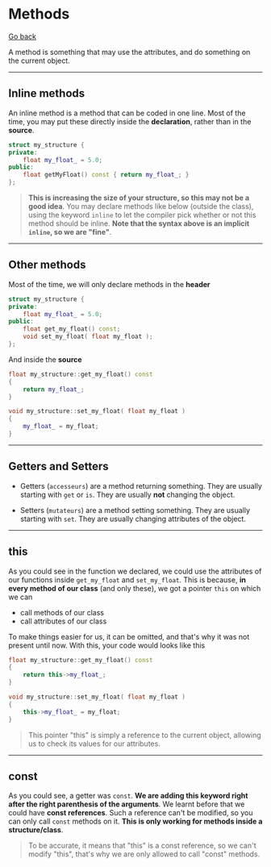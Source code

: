 # Methods

[Go back](../index.md#structures-and-classes)

A method is something that may use the attributes, and do something on the current object.

<hr class="sl">

## Inline methods

An inline method is a method that can be coded in one line. Most of the time, you may put these directly inside the **declaration**, rather than in the **source**.

```cpp
struct my_structure {
private:
    float my_float_ = 5.0;
public:
    float getMyFloat() const { return my_float_; }
};
```

> **This is increasing the size of your structure, so this may not be a good idea**. You may declare methods like below (outside the class), using the keyword `inline` to let the compiler pick whether or not this method should be inline. **Note that the syntax above is an implicit `inline`, so we are "fine"**.

<hr class="sr">

## Other methods

Most of the time, we will only declare methods in the **header**

```cpp
struct my_structure {
private:
    float my_float_ = 5.0;
public:
    float get_my_float() const;
    void set_my_float( float my_float );
};
```

And inside the **source**

```cpp
float my_structure::get_my_float() const
{
    return my_float_;
}

void my_structure::set_my_float( float my_float )
{
    my_float_ = my_float;
}
```

<hr class="sl">

## Getters and Setters

* Getters (`accesseurs`) are a method returning something. They are usually starting with `get` or `is`. They are usually **not** changing the object.

* Setters (`mutateurs`) are a method setting something. They are usually starting with `set`. They are usually changing attributes of the object.

<hr class="sr">

## this

As you could see in the function we declared, we could use the attributes of our functions inside `get_my_float` and `set_my_float`. This is because, **in every method of our class** (and only these), we got a pointer `this` on which we can

* call methods of our class
* call attributes of our class

To make things easier for us, it can be omitted, and that's why it was not present until now. With this, your code would looks like this

```cpp
float my_structure::get_my_float() const
{
    return this->my_float_;
}

void my_structure::set_my_float( float my_float )
{
    this->my_float_ = my_float;
}
```

> This pointer "this" is simply a reference to the current object, allowing us to check its values for our attributes.

<hr class="sl">

## const

As you could see, a getter was `const`. **We are adding this keyword right after the right parenthesis of the arguments**. We learnt before that we could have **const references**. Such a reference can't be modified, so you can only call `const` methods on it. **This is only working for methods inside a structure/class**.

> To be accurate, it means that "this" is a const reference, so we can't modify "this", that's why we are only allowed to call "const" methods.